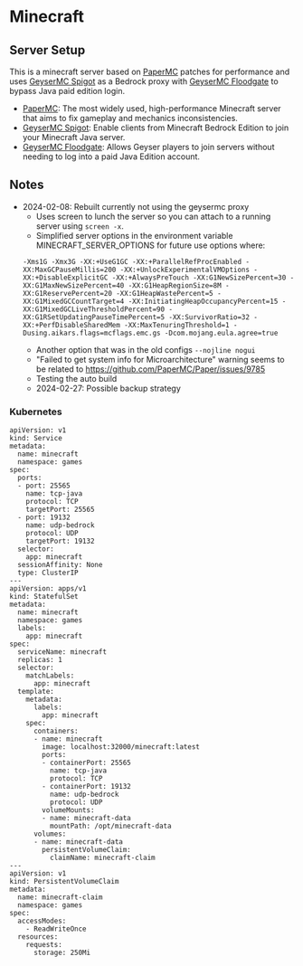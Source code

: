 # Minecraft

## Server Setup

This is a minecraft server based on [PaperMC](https://papermc.io) patches for performance and uses [GeyserMC Spigot](https://geysermc.org) as a Bedrock proxy with [GeyserMC Floodgate](https://geysermc.org) to bypass Java paid edition login.

- [PaperMC](https://papermc.io): The most widely used, high-performance Minecraft server that aims to fix gameplay and mechanics inconsistencies.
- [GeyserMC Spigot](https://geysermc.org): Enable clients from Minecraft Bedrock Edition to join your Minecraft Java server.
- [GeyserMC Floodgate](https://geysermc.org): Allows Geyser players to join servers without needing to log into a paid Java Edition account.

## Notes
- 2024-02-08: Rebuilt currently not using the geysermc proxy
  - Uses screen to lunch the server so you can attach to a running server using `screen -x`.
  - Simplified server options in the environment variable MINECRAFT_SERVER_OPTIONS for future use options where:
  ```
  -Xms1G -Xmx3G -XX:+UseG1GC -XX:+ParallelRefProcEnabled -XX:MaxGCPauseMillis=200 -XX:+UnlockExperimentalVMOptions -XX:+DisableExplicitGC -XX:+AlwaysPreTouch -XX:G1NewSizePercent=30 -XX:G1MaxNewSizePercent=40 -XX:G1HeapRegionSize=8M -XX:G1ReservePercent=20 -XX:G1HeapWastePercent=5 -XX:G1MixedGCCountTarget=4 -XX:InitiatingHeapOccupancyPercent=15 -XX:G1MixedGCLiveThresholdPercent=90 -XX:G1RSetUpdatingPauseTimePercent=5 -XX:SurvivorRatio=32 -XX:+PerfDisableSharedMem -XX:MaxTenuringThreshold=1 -Dusing.aikars.flags=mcflags.emc.gs -Dcom.mojang.eula.agree=true
  ```
  - Another option that was in the old configs `--nojline nogui`
  - "Failed to get system info for Microarchitecture" warning seems to be related to https://github.com/PaperMC/Paper/issues/9785
  - Testing the auto build
  - 2024-02-27: Possible backup strategy

  


### Kubernetes
```
apiVersion: v1
kind: Service
metadata:
  name: minecraft
  namespace: games
spec:
  ports:
  - port: 25565
    name: tcp-java
    protocol: TCP
    targetPort: 25565
  - port: 19132
    name: udp-bedrock
    protocol: UDP
    targetPort: 19132
  selector:
    app: minecraft
  sessionAffinity: None
  type: ClusterIP
---
apiVersion: apps/v1
kind: StatefulSet
metadata:
  name: minecraft
  namespace: games
  labels:
    app: minecraft
spec:
  serviceName: minecraft
  replicas: 1
  selector:
    matchLabels:
      app: minecraft
  template:
    metadata:
      labels:
        app: minecraft
    spec:
      containers:
      - name: minecraft
        image: localhost:32000/minecraft:latest
        ports:
        - containerPort: 25565
          name: tcp-java
          protocol: TCP
        - containerPort: 19132
          name: udp-bedrock
          protocol: UDP
        volumeMounts:
        - name: minecraft-data
          mountPath: /opt/minecraft-data
      volumes:
      - name: minecraft-data
        persistentVolumeClaim:
          claimName: minecraft-claim 
---
apiVersion: v1
kind: PersistentVolumeClaim
metadata:
  name: minecraft-claim
  namespace: games
spec:
  accessModes:
    - ReadWriteOnce
  resources:
    requests:
      storage: 250Mi
```



